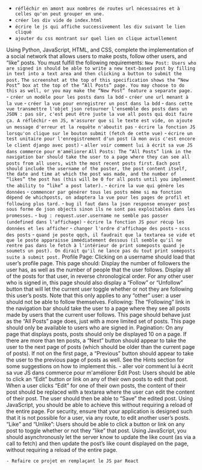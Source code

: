 - `réfléchir en amont aux nombres de routes url nécessaires et à celles qu'on peut grouper en une.`
- `créer les div vide de index.html`
- `écrire le js qui affiche successivement les div suivant le lien cliqué`
- `ajouter du css montrant sur quel lien on clique actuellement`

Using Python, JavaScript, HTML, and CSS, complete the implementation of a social network that allows users to make posts, follow other users, and “like” posts. You must fulfill the following requirements:
    `New Post: Users who are signed in should be able to write a new text-based post by filling in text into a text area and then clicking a button to submit the post.`
        `The screenshot at the top of this specification shows the “New Post” box at the top of the “All Posts” page. You may choose to do this as well, or you may make the “New Post” feature a separate page.`
            - `créer un modèle pour les posts dans la bdd`
            - `créer une url menant à la vue`
            - `créer la vue pour enregistrer un post dans la bdd`
            - `dans cette vue transmettre l'objet json retourner l'ensemble des posts dans un JSON : pas sûr, c'est peut être juste la vue all posts qui doit faire ça. A réfléchir`
            - `en JS, m'assurer que si le texte est vide, on ajoute un message d'erreur et la requête n'aboutit pas`
            - `écrire la fonction JS lorsqu'on clique sur le bouton submit (fetch de cette vue)`
            - `écrire un test unitaire pour l'enregistrement d'un post (à mon avis c'est encore le client django avec post)`
            - `aller voir comment lui à écrit sa vue JS dans commerce pour m'améliorer`
    `All Posts: The “All Posts” link in the navigation bar should take the user to a page where they can see all posts from all users, with the most recent posts first.`
        `Each post should include the username of the poster, the post content itself, the date and time at which the post was made, and the number of “likes” the post has (this will be 0 for all posts until you implement the ability to “like” a post later).`
            - `écrire la vue qui génère les données`
            - `commencer par générer tous les posts même si ma fonction dépend de whichposts, on adaptera la vue pour les pages de profil et following plus tard.`
            - `bug il faut dans la json response envoyer post sous forme de json objects sinon ils ne sont pas exploitables dans les promesses.`
            - `bug : request.user.username ne semble pas passer (undefined dans l'affichage)`
            - `écrire la fonction JS pour récup les données et les afficher`
            - `changer l'ordre d'affichage des posts`
            - `scss des posts`
            - `quand je poste qqch, il faudrait que la textarea se vide et que le poste apparaisse immédiatement dessous (il semble qu'il ne rentre pas dans le fetch à l'intérieur de print someposts quand je soumets un post). On dirait qu'il ne lance pas du tout print someposts suite à submit post.`
    Profile Page: Clicking on a username should load that user’s profile page. This page should:
        Display the number of followers the user has, as well as the number of people that the user follows.
        Display all of the posts for that user, in reverse chronological order.
        For any other user who is signed in, this page should also display a “Follow” or “Unfollow” button that will let the current user toggle whether or not they are following this user’s posts. Note that this only applies to any “other” user: a user should not be able to follow themselves.
    Following: The “Following” link in the navigation bar should take the user to a page where they see all posts made by users that the current user follows.
        This page should behave just as the “All Posts” page does, just with a more limited set of posts.
        This page should only be available to users who are signed in.
    Pagination: On any page that displays posts, posts should only be displayed 10 on a page. If there are more than ten posts, a “Next” button should appear to take the user to the next page of posts (which should be older than the current page of posts). If not on the first page, a “Previous” button should appear to take the user to the previous page of posts as well.
        See the Hints section for some suggestions on how to implement this.
            - aller voir comment lui à écrit sa vue JS dans commerce pour m'améliorer
    Edit Post: Users should be able to click an “Edit” button or link on any of their own posts to edit that post.
        When a user clicks “Edit” for one of their own posts, the content of their post should be replaced with a textarea where the user can edit the content of their post.
        The user should then be able to “Save” the edited post. Using JavaScript, you should be able to achieve this without requiring a reload of the entire page.
        For security, ensure that your application is designed such that it is not possible for a user, via any route, to edit another user’s posts.
    “Like” and “Unlike”: Users should be able to click a button or link on any post to toggle whether or not they “like” that post.
        Using JavaScript, you should asynchronously let the server know to update the like count (as via a call to fetch) and then update the post’s like count displayed on the page, without requiring a reload of the entire page.
    
    - Refaire ce projet en remplaçant le JS par React
